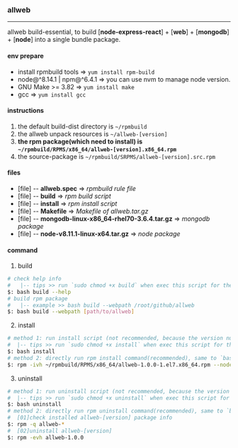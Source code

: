 ### allweb
---------
allweb build-essential, to build [__node-express-react__] + [__web__] + [__mongodb__] + [__node__] into a single bundle package.

#### env prepare
* install rpmbuild tools => `yum install rpm-build`
* node@^8.14.1 | npm@^6.4.1 => you can use nvm to manage node version.
* GNU Make >= 3.82 => `yum install make`
* gcc => `yum install gcc`

#### instructions
1. the default build-dist directory is `~/rpmbuild`
2. the allweb unpack resources is `~/allweb-[version]`
3. __the rpm package(which need to install) is `~/rpmbuild/RPMS/x86_64/allweb-[version].x86_64.rpm`__
4. the source-package is `~/rpmbuild/SRPMS/allweb-[version].src.rpm`

#### files
* [file] -- __allweb.spec__ => _rpmbuild rule file_
* [file] -- __build__ => _rpm build script_
* [file] -- __install__ => _rpm install script_
* [file] -- __Makefile__ => _Makefile of allweb.tar.gz_
* [file] -- __mongodb-linux-x86_64-rhel70-3.6.4.tar.gz__ => _mongodb package_
* [file] -- __node-v8.11.1-linux-x64.tar.gz__ => _node package_

#### command

1. build
```bash
# check help info
#   |-- tips >> run `sudo chmod +x build` when exec this script for the first time.
$: bash build --help
# build rpm package
#   |-- example >> bash build --webpath /root/github/allweb
$: bash build --webpath [path/to/allweb]
```

2. install
```bash
# method 1: run install script (not recommended, because the version number change sometimes.)
#  |-- tips >> run `sudo chmod +x install` when exec this script for the first time.
$: bash install
# method 2: directly run rpm install command(recommended), same to `bash install`
$: rpm -ivh ~/rpmbuild/RPMS/x86_64/allweb-1.0.0-1.el7.x86_64.rpm --nodeps --force
```

3. uninstall
```bash
# method 1: run uninstall script (not recommended, because the version number change sometimes.)
#  |-- tips >> run `sudo chmod +x uninstall` when exec this script for the first time.
$: bash uninstall
# method 2: directly run rpm uninstall command(recommended), same to `bash uninstall`
#  [01]check installed allweb-[version] package info
$: rpm -q allweb-*
#  [02]uninstall allweb-[version]
$: rpm -evh allweb-1.0.0
```
